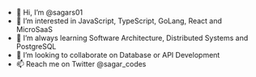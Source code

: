 - 👋 Hi, I’m @sagars01
- 👀 I’m interested in JavaScript, TypeScript, GoLang, React and MicroSaaS
- 🌱 I’m always learning  Software Architecture, Distributed Systems and PostgreSQL
- 💞️ I’m looking to collaborate on Database or API Development
- 📫 Reach me on Twitter @sagar_codes

<!---
sagars01/sagars01 is a ✨ special ✨ repository because its `README.md` (this file) appears on your GitHub profile.
You can click the Preview link to take a look at your changes.
--->
